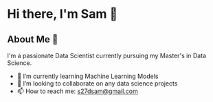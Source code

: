 # Hi there, I'm Sam 👋

## About Me 📌

I'm a passionate Data Scientist currently pursuing my Master's in Data Science.

- 🌱 I’m currently learning Machine Learning Models 
- 👯 I’m looking to collaborate on any data science projects
- 📫 How to reach me: s27dsam@gmail.com





